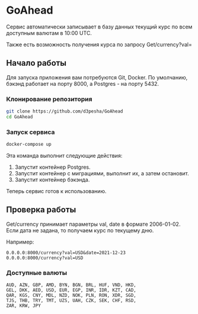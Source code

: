# GoAhead

Сервис автоматически записывает в базу данных текущий курс по всем доступным валютам в 10:00 UTC. 

Также есть возможность получения курса по запросу Get/currency?val=

## Начало работы

Для запуска приложения вам потребуются Git, Docker. По умолчанию, бэкэнд работает на порту 8000, а Postgres - на порту 5432.

### Клонирование репозитория

```bash
git clone https://github.com/d3pesha/GoAhead
cd GoAhead
```

### Запуск сервиса

```bash
docker-compose up
```

Эта команда выполнит следующие действия:

1. Запустит контейнер Postgres.
2. Запустит контейнер с миграциями, выполнит их, а затем остановит.
3. Запустит контейнер бэкэнда.

Теперь сервис готов к использованию.

## Проверка работы

Get/currency принимает параметры val, date в формате 2006-01-02. Если дата не задана, то получаем курс по текущему дню.


Например: 
```
0.0.0.0:8000/currency?val=USD&date=2021-12-23
0.0.0.0:8000/currency?val=USD
```

### Доступные валюты
```
AUD, AZN, GBP, AMD, BYN, BGN, BRL, HUF, VND, HKD,
GEL, DKK, AED, USD, EUR, EGP, INR, IDR, KZT, CAD,
QAR, KGS, CNY, MDL, NZD, NOK, PLN, RON, XDR, SGD,
TJS, THB, TRY, TMT, UZS, UAH, CZK, SEK, CHF, RSD,
ZAR, KRW, JPY
```

